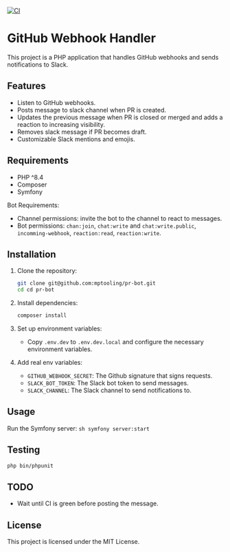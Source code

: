 [![CI](https://github.com/mptooling/pr-bot/actions/workflows/ci.yml/badge.svg?branch=main)](https://github.com/mptooling/pr-bot/actions/workflows/ci.yml)

# GitHub Webhook Handler

This project is a PHP application that handles GitHub webhooks and sends notifications to Slack.

## Features
- Listen to GitHub webhooks.
- Posts message to slack channel when PR is created.
- Updates the previous message when PR is closed or merged and adds a reaction to increasing visibility.
- Removes slack message if PR becomes draft.
- Customizable Slack mentions and emojis.

## Requirements

- PHP ^8.4
- Composer
- Symfony

Bot Requirements:
- Channel permissions: invite the bot to the channel to react to messages.
- Bot permissions: `chan:join`, `chat:write` and `chat:write.public`, `incomming-webhook`, `reaction:read`, `reaction:write`.

## Installation

1. Clone the repository:
    ```sh
    git clone git@github.com:mptooling/pr-bot.git
    cd cd pr-bot
    ```

2. Install dependencies:
    ```sh
    composer install
    ```

3. Set up environment variables:
    - Copy `.env.dev` to `.env.dev.local` and configure the necessary environment variables.

4. Add real env variables:
    - `GITHUB_WEBHOOK_SECRET`: The Github signature that signs requests.
    - `SLACK_BOT_TOKEN`: The Slack bot token to send messages.
    - `SLACK_CHANNEL`: The Slack channel to send notifications to.

## Usage

Run the Symfony server:
    ```sh
    symfony server:start
    ```

## Testing
```sh
php bin/phpunit
```

## TODO
- Wait until CI is green before posting the message.

## License

This project is licensed under the MIT License.

